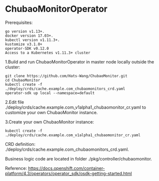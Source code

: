 # ChubaoMonitorOperator

Prerequisites:
```
go version v1.13+.
docker version 17.03+.
kubectl version v1.11.3+.
kustomize v3.1.0+
operator-SDK v0.12.0
Access to a Kubernetes v1.11.3+ cluster
```

1.Build and run ChubaoMonitorOperator in master node locally outside the cluster:
```
git clone https://github.com/Hats-Wang/ChubaoMonitor.git
cd ChubaoMonitor
kubectl create -f ./deploy/crds/cache.example.com_chubaomonitors_crd.yaml
operator-sdk up local --namespace=default
```


2.Edit file ./deploy/crds/cache.example.com_v1alpha1_chubaomonitor_cr.yaml to customize your own ChubaoMonitor instance.


3.Create your own ChubaoMonitor instance:
```
kubectl create -f ./deploy/crds/cache.example.com_v1alpha1_chubaomonitor_cr.yaml
```



CRD definition: ./deploy/crds/cache.example.com_chubaomonitors_crd.yaml.

Business logic code are located in folder ./pkg/controller/chubaomonitor.

Reference: https://docs.openshift.com/container-platform/4.3/operators/operator_sdk/osdk-getting-started.html
